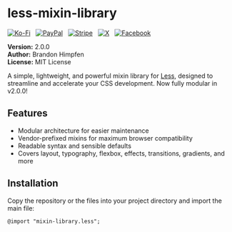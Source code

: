# less-mixin-library

[![Ko-Fi](https://srv-cdn.himpfen.io/badges/kofi/kofi-flat.svg)](https://ko-fi.com/brandonhimpfen) &nbsp; [![PayPal](https://srv-cdn.himpfen.io/badges/paypal/paypal-flat.svg)](https://paypal.me/brandonhimpfen) &nbsp; [![Stripe](https://srv-cdn.himpfen.io/badges/stripe/stripe-flat.svg)](https://donate.stripe.com/cN2eYF2Ka2GwfgQ3cd) &nbsp; [![X](https://srv-cdn.himpfen.io/badges/twitter/twitter-flat.svg)](https://x.com/brandonhimpfen) &nbsp; [![Facebook](https://srv-cdn.himpfen.io/badges/facebook-pages/facebook-pages-flat.svg)](https://www.facebook.com/himpfen)

**Version:** 2.0.0  
**Author:** Brandon Himpfen  
**License:** MIT License

A simple, lightweight, and powerful mixin library for [Less](http://lesscss.org/), designed to streamline and accelerate your CSS development. Now fully modular in v2.0.0!

## Features

- Modular architecture for easier maintenance
- Vendor-prefixed mixins for maximum browser compatibility
- Readable syntax and sensible defaults
- Covers layout, typography, flexbox, effects, transitions, gradients, and more

## Installation

Copy the repository or the files into your project directory and import the main file:

```
@import "mixin-library.less";
```